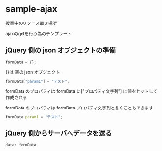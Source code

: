 # sample-ajax
授業中のリソース置き場所

ajaxのgetを行う為のテンプレート
## jQuery 側の json オブジェクトの準備
```javascript
formData = {};
```
{}は 空の json オブジェクト
```javascript
formData["param1"] = "テスト";
```
formData のプロパティは formData に["プロパティ文字列"] に値をセットして作成される

formData のプロパティは formData.プロパティ文字列と書くこともできます
```javascript
formData.param1 = "テスト";
```
## jQuery 側からサーバへデータを送る
```javascript
data: formData
```
